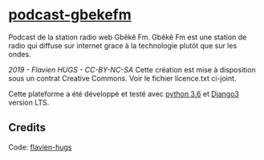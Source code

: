# [podcast-gbekefm](https://github.com/flavien-hugs/podcast-gbekefm)

Podcast de la station radio web Gbêkê Fm. Gbêkê Fm est une station de radio qui diffuse sur internet grace à la technologie plutôt que sur les ondes.

*2019 - Flavien HUGS - CC-BY-NC-SA*
Cette création est mise à disposition sous un contrat Creative Commons.
Voir le fichier licence.txt ci-joint.

Cette plateforme a été développé et testé avec [python 3.6](http://www.python.org)
et [Django3](http://www.djangoproject.com) version LTS.

Credits
------------

Code: [flavien-hugs](https://twitter.com/flavien_hugs)
